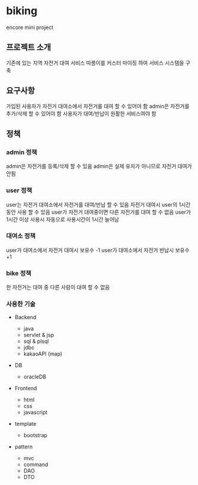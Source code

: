 biking
=============
encore mini project

## 프로젝트 소개
기존에 있는 지역 자전거 대여 서비스 따릉이를 커스터 마이징 하여 서비스 시스템을 구축

## 요구사항
가입된 사용자가 자전거 대여소에서 자전거를 대여 할 수 있어야 함
admin은 자전거를 추가/삭제 할 수 있어야 함
사용자가 대여/반납이 원활한 서비스여야 함
## 정책
### admin 정책
admin은 자전거를 등록/삭제 할 수 있음
admin은 실제 유자가 아니므로 자전거 대여가 안됨

### user 정책
user는 자전거 대여소에서 자전거를 대여/반납 할 수 있음
자전거 대여시 user의 1시간 동안 사용 할 수 있음
user가 자전거 대여중이면 다른 자전거를 대여 할 수 없음
user가 1시간 이상 사용시 자동으로 사용시간이 1시간 늘어남

### 대여소 정책
user가 대여소에서 자전거 대여시 보유수 -1
user가 대여소에서 자전거 반납시 보유수 +1

### bike 정책
한 자전거는 대여 중 다른 사람이 대여 할 수 없음

### 사용한 기술
 * Backend
    - java
    - servlet & jsp
    - sql & plsql
    - jdbc
    - kakaoAPI (map)
    
 * DB
    - oracleDB
    
 * Frontend
    - html
    - css
    - javascript
 
 * template
    - bootstrap

 * pattern
    - mvc
    - command
    - DAO
    - DTO
